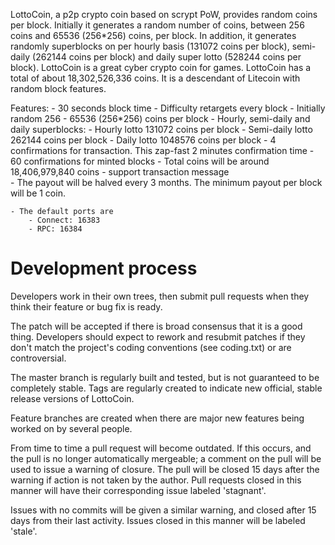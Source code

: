 LottoCoin, a p2p crypto coin based on scrypt PoW, provides random coins per block. Initially it generates a random number of coins, between 256 coins and 65536 (256*256) coins, per block. In addition, it generates randomly superblocks on per hourly basis (131072 coins per block), semi-daily (262144 coins per block) and daily super lotto (528244 coins per block). LottoCoin is a great cyber crypto coin for games. LottoCoin has a total of about 18,302,526,336 coins. It is a descendant of Litecoin with random block features. 

Features:
	- 30 seconds block time
	- Difficulty retargets every block
	- Initially random 256 - 65536 (256*256) coins per block
	- Hourly, semi-daily and daily superblocks:
		- Hourly lotto 131072 coins per block
		- Semi-daily lotto 262144 coins per block
		- Daily lotto 1048576 coins per block
	- 4 confirmations for transaction. This zap-fast 2 minutes confirmation time
	- 60 confirmations for minted blocks
	- Total coins will be around 18,406,979,840 coins
	- support transaction message	
	- The payout will be halved every 3 months. The minimum payout per block will be 1 coin.

	- The default ports are 
		- Connect: 16383 
		- RPC: 16384 



Development process
===================

Developers work in their own trees, then submit pull requests when
they think their feature or bug fix is ready.

The patch will be accepted if there is broad consensus that it is a
good thing.  Developers should expect to rework and resubmit patches
if they don't match the project's coding conventions (see coding.txt)
or are controversial.

The master branch is regularly built and tested, but is not guaranteed
to be completely stable. Tags are regularly created to indicate new
official, stable release versions of LottoCoin.

Feature branches are created when there are major new features being
worked on by several people.

From time to time a pull request will become outdated. If this occurs, and
the pull is no longer automatically mergeable; a comment on the pull will
be used to issue a warning of closure. The pull will be closed 15 days
after the warning if action is not taken by the author. Pull requests closed
in this manner will have their corresponding issue labeled 'stagnant'.

Issues with no commits will be given a similar warning, and closed after
15 days from their last activity. Issues closed in this manner will be 
labeled 'stale'. 

